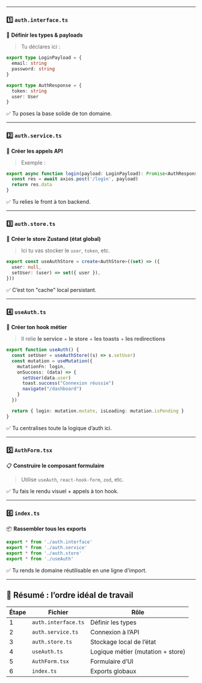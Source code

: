 
---
### 1️⃣ `auth.interface.ts`
📄 **Définir les types & payloads**
> Tu déclares ici :
```ts
export type LoginPayload = {
  email: string
  password: string
}

export type AuthResponse = {
  token: string
  user: User
}
```
✅ Tu poses la base solide de ton domaine.

---

### 2️⃣ `auth.service.ts`
📡 **Créer les appels API**
> Exemple :

```ts
export async function login(payload: LoginPayload): Promise<AuthResponse> {
  const res = await axios.post('/login', payload)
  return res.data
}
```

✅ Tu relies le front à ton backend.

---

### 3️⃣ `auth.store.ts`
🧠 **Créer le store Zustand (état global)**
> Ici tu vas stocker le `user`, `token`, etc.

```ts
export const useAuthStore = create<AuthStore>((set) => ({
  user: null,
  setUser: (user) => set({ user }),
}))
```

✅ C’est ton "cache" local persistant.

---

### 4️⃣ `useAuth.ts`
🔁 **Créer ton hook métier**
> Il relie **le service** + **le store** + **les toasts** + **les redirections**

```ts
export function useAuth() {
  const setUser = useAuthStore((s) => s.setUser)
  const mutation = useMutation({
    mutationFn: login,
    onSuccess: (data) => {
      setUser(data.user)
      toast.success("Connexion réussie")
      navigate("/dashboard")
    }
  })

  return { login: mutation.mutate, isLoading: mutation.isPending }
}
```

✅ Tu centralises toute la logique d’auth ici.

---

### 5️⃣ `AuthForm.tsx`
📋 **Construire le composant formulaire**
> Utilise `useAuth`, `react-hook-form`, `zod`, etc.

✅ Tu fais le rendu visuel + appels à ton hook.

---

### 6️⃣ `index.ts`
📦 **Rassembler tous les exports**
```ts
export * from './auth.interface'
export * from './auth.service'
export * from './auth.store'
export * from './useAuth'
```

✅ Tu rends le domaine réutilisable en une ligne d'import.

---

## 🧠 Résumé : l’ordre idéal de travail

| Étape | Fichier | Rôle |
|------|--------|------|
| 1 | `auth.interface.ts` | Définir les types |
| 2 | `auth.service.ts` | Connexion à l’API |
| 3 | `auth.store.ts` | Stockage local de l’état |
| 4 | `useAuth.ts` | Logique métier (mutation + store) |
| 5 | `AuthForm.tsx` | Formulaire d’UI |
| 6 | `index.ts` | Exports globaux |
